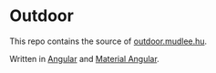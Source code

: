 # Outdoor

This repo contains the source of [outdoor.mudlee.hu](outdoor.mudlee.hu).

Written in [Angular](https://angular.io/) and [Material Angular](https://material.angular.io/).

